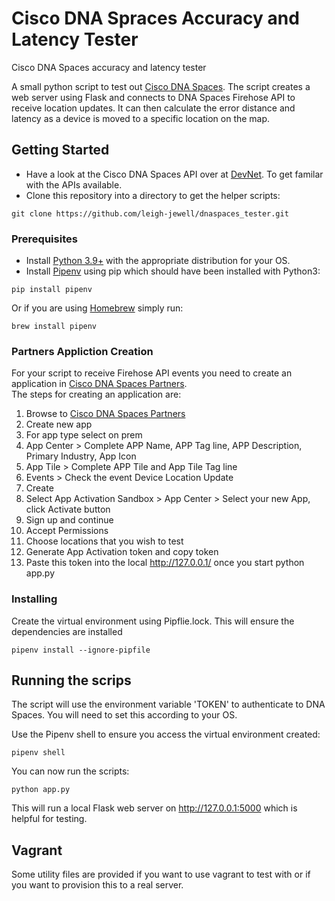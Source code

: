 # Cisco DNA Spraces Accuracy and Latency Tester
Cisco DNA Spaces accuracy and latency tester

A small python script to test out  [Cisco DNA Spaces](https://dnaspaces.io). The script creates a web server
using Flask and connects to DNA Spaces Firehose API to receive location updates. It can then calculate the error distance and latency
as a device is moved to a specific location on the map.
 
## Getting Started
* Have a look at the Cisco DNA Spaces API over at [DevNet](https://developer.cisco.com/docs/dna-spaces/#!dna-spaces-location-cloud-api).
To get familar with the APIs available.
* Clone this repository into a directory to get the helper scripts:
```
git clone https://github.com/leigh-jewell/dnaspaces_tester.git
```
### Prerequisites

* Install [Python 3.9+](https://www.python.org/downloads/) with the appropriate distribution for your OS.
* Install [Pipenv](https://pipenv-fork.readthedocs.io/en/latest/) using pip which should have been installed with Python3:
```
pip install pipenv
```
Or if you are using [Homebrew](https://brew.sh/) simply run:
```
brew install pipenv
```

### Partners Appliction Creation

For your script to receive Firehose API events you need to create an application in [Cisco DNA Spaces Partners](https://partners.dnaspaces.io).  
The steps for creating an application are: 
1. Browse to [Cisco DNA Spaces Partners](https://partners.dnaspaces.io) 
2. Create new app
3. For app type select on prem
4. App Center > Complete APP Name, APP Tag line, APP Description, Primary Industry, App Icon
5. App Tile > Complete APP Tile and App Tile Tag line
6. Events > Check the event Device Location Update  
7. Create
8. Select App Activation Sandbox > App Center > Select your new App, click Activate button
9. Sign up and continue
10. Accept Permissions
11. Choose locations that you wish to test
12. Generate App Activation token and copy token
13. Paste this token into the local http://127.0.0.1/ once you start python app.py

### Installing

Create the virtual environment using Pipflie.lock. This will ensure the dependencies are installed

```
pipenv install --ignore-pipfile
```

## Running the scrips

The script will use the environment variable 'TOKEN' to authenticate to DNA Spaces. You will need to set this according
to your OS.

Use the Pipenv shell to ensure you access the virtual environment created:
```
pipenv shell
```

You can now run the scripts:

```
python app.py
```
This will run a local Flask web server on http://127.0.0.1:5000 which is helpful for testing.

## Vagrant
Some utility files are provided if you want to use vagrant to test with or if you want to provision this to a real server.
